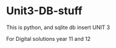 # Unit3-DB-stuff

This is python, and sqlite db insert UNIT 3

For Digital solutions year 11 and 12
